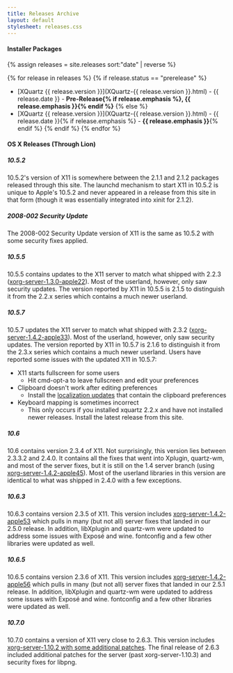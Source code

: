 ```yaml
---
title: Releases Archive
layout: default
stylesheet: releases.css
---
```


#### Installer Packages ####
{% assign releases = site.releases sort:"date" | reverse %}

{% for release in releases %}
  {% if release.status == "prerelease" %}
  * [XQuartz {{ release.version }}](XQuartz-{{ release.version }}.html) - {{ release.date }} - **Pre-Release{% if release.emphasis %}, {{ release.emphasis }}{% endif %}**
  {% else %}
  * [XQuartz {{ release.version }}](XQuartz-{{ release.version }}.html) - {{ release.date }}{% if release.emphasis %} - **{{ release.emphasis }}**{% endif %}
  {% endif %}
{% endfor %}

#### OS X Releases (Through Lion) ####

##### 10.5.2 #####
10.5.2's version of X11 is somewhere between the 2.1.1 and 2.1.2 packages released through this site.  The launchd mechanism to start X11 in 10.5.2 is unique to Apple's 10.5.2 and never appeared in a release from this site in that form (though it was essentially integrated into xinit for 2.1.2).

##### 2008-002 Security Update #####
The 2008-002 Security Update version of X11 is the same as 10.5.2 with some security fixes applied.

##### 10.5.5 #####
10.5.5 contains updates to the X11 server to match what shipped with 2.2.3 ([xorg-server-1.3.0-apple22](http://cgit.freedesktop.org/xorg/xserver/commit/?h=xorg-server-1.2-apple&id=02756b6c5911f656a750cdca76b37b50ec68c74d)).  Most of the userland, however, only saw security updates.  The version reported by X11 in 10.5.5 is 2.1.5 to distinguish it from the 2.2.x series which contains a much newer userland.

##### 10.5.7 #####
10.5.7 updates the X11 server to match what shipped with 2.3.2 ([xorg-server-1.4.2-apple33](http://cgit.freedesktop.org/~jeremyhu/xserver/commit/?h=server-1.4-apple&id=77e054fc741bd68331b22a37c2de6b3163a0c0e7)).  Most of the userland, however, only saw security updates.  The version reported by X11 in 10.5.7 is 2.1.6 to distinguish it from the 2.3.x series which contains a much newer userland.  Users have reported some issues with the updated X11 in 10.5.7:

  * X11 starts fullscreen for some users
    * Hit cmd-opt-a to leave fullscreen and edit your preferences
  * Clipboard doesn't work after editing preferences
    * Install the [localization updates](http://static.macosforge.org/xquartz/downloads/X11-Locales-2.3.3.2.dmg) that contain the clipboard preferences
  * Keyboard mapping is sometimes incorrect
    * This only occurs if you installed xquartz 2.2.x and have not installed newer releases.  Install the latest release from this site.

##### 10.6 #####
10.6 contains version 2.3.4 of X11.  Not surprisingly, this version lies between 2.3.3.2 and 2.4.0.  It contains all the fixes that went into Xplugin, quartz-wm, and most of the server fixes, but it is still on the 1.4 server branch (using [xorg-server-1.4.2-apple45](http://cgit.freedesktop.org/~jeremyhu/xserver/commit/?h=server-1.4-apple&id=299086f0df016678d1ab022881be91d0dbd992d1)).  Most of the userland libraries in this version are identical to what was shipped in 2.4.0 with a few exceptions.

##### 10.6.3 #####
10.6.3 contains version 2.3.5 of X11.  This version includes [xorg-server-1.4.2-apple53](http://cgit.freedesktop.org/~jeremyhu/xserver/commit/?h=server-1.4-apple&id=299086f0df016678d1ab022881be91d0dbd992d1) which pulls in many (but not all) server fixes that landed in our 2.5.0 release.  In addition, libXplugin and quartz-wm were updated to address some issues with Exposé and wine.  fontconfig and a few other libraries were updated as well.

##### 10.6.5 #####
10.6.5 contains version 2.3.6 of X11.  This version includes [xorg-server-1.4.2-apple56](http://cgit.freedesktop.org/~jeremyhu/xserver/commit/?h=server-1.4-apple&id=b8c4251d7e83d632f9c6cd853394fdbb62c421ca) which pulls in many (but not all) server fixes that landed in our 2.5.1 release.  In addition, libXplugin and quartz-wm were updated to address some issues with Exposé and wine.  fontconfig and a few other libraries were updated as well.

##### 10.7.0 #####
10.7.0 contains a version of X11 very close to 2.6.3.  This version includes [xorg-server-1.10.2 with some additional patches](http://cgit.freedesktop.org/xorg/xserver/commit/?h=server-1.10-branch&id=a4725afa0e77e9fcf6570001dc0de23a7a9ee6cb).  The final release of 2.6.3 included additional patches for the server (past xorg-server-1.10.3) and security fixes for libpng.
